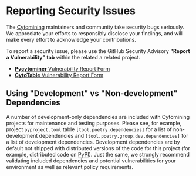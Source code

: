 # Reporting Security Issues

The [Cytomining](https://github.com/cytomining) maintainers and community take security bugs seriously. We appreciate your efforts to responsibly disclose your findings, and will make every effort to acknowledge your contributions.

To report a security issue, please use the GitHub Security Advisory __"Report a Vulnerability" tab__ within the related a related project.

- [__Pycytominer__ Vulnerability Report Form](https://github.com/cytomining/pycytominer/security/advisories/new)
- [__CytoTable__ Vulnerability Report Form](https://github.com/cytomining/cytotable/security/advisories/new)

## Using "Development" vs "Non-development" Dependencies

A number of development-only dependencies are included with Cytomining projects for maintenance and testing purposes.
Please see, for example, project `pyproject.toml` table `[tool.poetry.dependencies]` for a list of non-development dependencies and `[tool.poetry.group.dev.dependencies]` for a list of development dependencies.
Development dependencies are by default not shipped with distributed versions of the code for this project (for example, distributed code on [PyPI](https://pypi.org/)).
Just the same, we strongly recommend validating included dependencies and potential vulnerabilities for your environment as well as relevant policy requirements.
